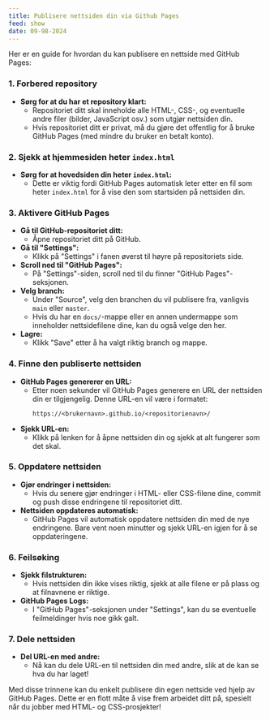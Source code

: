 ```yaml
---
title: Publisere nettsiden din via Github Pages
feed: show
date: 09-98-2024
---
```

Her er en guide for hvordan du kan publisere en nettside med GitHub Pages:

### 1. **Forbered repository**
   - **Sørg for at du har et repository klart:**
     - Repositoriet ditt skal inneholde alle HTML-, CSS-, og eventuelle andre filer (bilder, JavaScript osv.) som utgjør nettsiden din.
     - Hvis repositoriet ditt er privat, må du gjøre det offentlig for å bruke GitHub Pages (med mindre du bruker en betalt konto).

### 2. **Sjekk at hjemmesiden heter `index.html`**
   - **Sørg for at hovedsiden din heter `index.html`:**
     - Dette er viktig fordi GitHub Pages automatisk leter etter en fil som heter `index.html` for å vise den som startsiden på nettsiden din.

### 3. **Aktivere GitHub Pages**
   - **Gå til GitHub-repositoriet ditt:**
     - Åpne repositoriet ditt på GitHub.
   - **Gå til "Settings":**
     - Klikk på "Settings" i fanen øverst til høyre på repositoriets side.
   - **Scroll ned til "GitHub Pages":**
     - På "Settings"-siden, scroll ned til du finner "GitHub Pages"-seksjonen.
   - **Velg branch:**
     - Under "Source", velg den branchen du vil publisere fra, vanligvis `main` eller `master`.
     - Hvis du har en `docs/`-mappe eller en annen undermappe som inneholder nettsidefilene dine, kan du også velge den her.
   - **Lagre:**
     - Klikk "Save" etter å ha valgt riktig branch og mappe.

### 4. **Finne den publiserte nettsiden**
   - **GitHub Pages genererer en URL:**
     - Etter noen sekunder vil GitHub Pages generere en URL der nettsiden din er tilgjengelig. Denne URL-en vil være i formatet:
       ```
       https://<brukernavn>.github.io/<repositorienavn>/
       ```
   - **Sjekk URL-en:**
     - Klikk på lenken for å åpne nettsiden din og sjekk at alt fungerer som det skal.

### 5. **Oppdatere nettsiden**
   - **Gjør endringer i nettsiden:**
     - Hvis du senere gjør endringer i HTML- eller CSS-filene dine, commit og push disse endringene til repositoriet ditt.
   - **Nettsiden oppdateres automatisk:**
     - GitHub Pages vil automatisk oppdatere nettsiden din med de nye endringene. Bare vent noen minutter og sjekk URL-en igjen for å se oppdateringene.

### 6. **Feilsøking**
   - **Sjekk filstrukturen:**
     - Hvis nettsiden din ikke vises riktig, sjekk at alle filene er på plass og at filnavnene er riktige.
   - **GitHub Pages Logs:**
     - I "GitHub Pages"-seksjonen under "Settings", kan du se eventuelle feilmeldinger hvis noe gikk galt.

### 7. **Dele nettsiden**
   - **Del URL-en med andre:**
     - Nå kan du dele URL-en til nettsiden din med andre, slik at de kan se hva du har laget!

Med disse trinnene kan du enkelt publisere din egen nettside ved hjelp av GitHub Pages. Dette er en flott måte å vise frem arbeidet ditt på, spesielt når du jobber med HTML- og CSS-prosjekter!